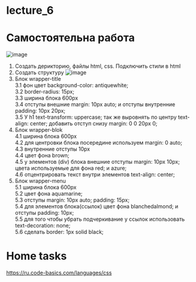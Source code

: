 # lecture_6    
# Самостоятельна работа
![image](https://user-images.githubusercontent.com/113675674/193549179-903ba7eb-852b-411d-9e82-359a3aff32fc.png)

1. Создать дерикторию, файлы html, css. Подключить стили в html
2. Создать структуру 
![image](https://user-images.githubusercontent.com/113675674/193545855-1778c8d7-dc4a-465f-a298-f8082fcb258d.png)
3. Блок wrapper-title  
  3.1 фон цвет background-color: antiquewhite;  
  3.2 border-radius: 15px;  
  3.3 ширина блока 600px  
  3.4 отступы внешние margin: 10px auto; и отступы внутренние padding: 10px 20px;  
  3.5 У h1 text-transform: uppercase; так же выровнять по центру text-align: center; добавить отступ снизу margin: 0 0 20px 0;
4. Блок wrapper-blok  
  4.1 ширина блока 600px  
  4.2 для центровки блока посередине используем margin: 0 auto;  
  4.3 внутренние отступы 10px  
  4.4 цвет фона brown;  
  4.5 у элементов (div) блока внешние отступы     margin: 10px 10px; цвета используемые для фона red; и azure;  
  4.6 отцентрировать текст внутри элементов text-align: center;
5. Блок wrapper-menu  
  5.1 ширина блока 600px  
  5.2 цвет фона aquamarine;  
  5.3 отступы margin: 10px auto; padding: 15px;  
  5.4 для элементов блока(ссылок) цвет фона blanchedalmond; и отступы padding: 10px;  
  5.5 для того чтобы убрать подчеркивание у ссылок использовать text-decoration: none;  
  5.6 сделать border: 1px solid black;


# Home tasks
https://ru.code-basics.com/languages/css

